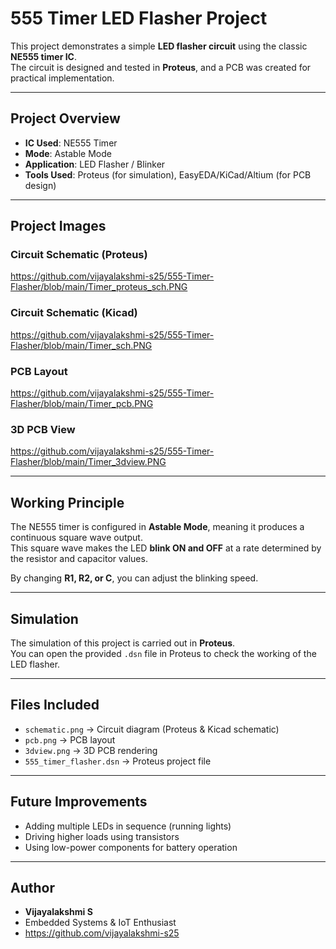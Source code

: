 # 555 Timer LED Flasher Project 

This project demonstrates a simple **LED flasher circuit** using the classic **NE555 timer IC**.  
The circuit is designed and tested in **Proteus**, and a PCB was created for practical implementation.

---

##  Project Overview
- **IC Used**: NE555 Timer
- **Mode**: Astable Mode
- **Application**: LED Flasher / Blinker
- **Tools Used**: Proteus (for simulation), EasyEDA/KiCad/Altium (for PCB design)

---

##  Project Images

### Circuit Schematic (Proteus)
https://github.com/vijayalakshmi-s25/555-Timer-Flasher/blob/main/Timer_proteus_sch.PNG

### Circuit Schematic (Kicad)
https://github.com/vijayalakshmi-s25/555-Timer-Flasher/blob/main/Timer_sch.PNG

###  PCB Layout
https://github.com/vijayalakshmi-s25/555-Timer-Flasher/blob/main/Timer_pcb.PNG

###  3D PCB View
https://github.com/vijayalakshmi-s25/555-Timer-Flasher/blob/main/Timer_3dview.PNG

---

##  Working Principle
The NE555 timer is configured in **Astable Mode**, meaning it produces a continuous square wave output.  
This square wave makes the LED **blink ON and OFF** at a rate determined by the resistor and capacitor values.


 By changing **R1, R2, or C**, you can adjust the blinking speed.

---

##  Simulation
The simulation of this project is carried out in **Proteus**.  
You can open the provided `.dsn` file in Proteus to check the working of the LED flasher.

---

##  Files Included
- `schematic.png` → Circuit diagram (Proteus & Kicad schematic)  
- `pcb.png` → PCB layout  
- `3dview.png` → 3D PCB rendering  
- `555_timer_flasher.dsn` → Proteus project file  

---

##  Future Improvements
- Adding multiple LEDs in sequence (running lights)  
- Driving higher loads using transistors  
- Using low-power components for battery operation  

---

##  Author
- **Vijayalakshmi S**  
-  Embedded Systems & IoT Enthusiast  
-  https://github.com/vijayalakshmi-s25
 

